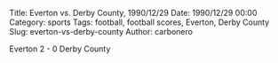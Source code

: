 Title: Everton vs. Derby County, 1990/12/29
Date: 1990/12/29 00:00
Category: sports
Tags: football, football scores, Everton, Derby County
Slug: everton-vs-derby-county
Author: carbonero


Everton 2 - 0 Derby County

